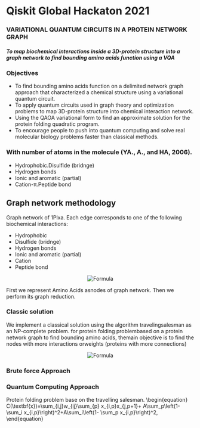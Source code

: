 # Qiskit Global Hackaton 2021
### VARIATIONAL QUANTUM CIRCUITS IN A PROTEIN NETWORK GRAPH
##### To map biochemical interactions inside a 3D-protein structure into a graph network to find bounding amino acids function using a VQA
### Objectives
- To find bounding amino acids function on a delimited network graph approach that characterized a chemical structure using a variational quantum circuit.
- To apply quantum circuits used in graph theory and optimization problems to map 3D-protein structure into chemical interaction network.
- Using the QAOA variational form to find an approximate solution for the protein folding quadratic program.
- To encourage people to push into quantum computing and solve real molecular biology problems faster than classical methods.


### With number of atoms in the molecule (YA., A., and HA, 2006).
- Hydrophobic.Disulfide (bridnge)
- Hydrogen bonds
- Ionic and aromatic (partial)
- Cation-π.Peptide bond

## Graph network methodology
Graph network of 1Plxa. Each edge corresponds to one of the following biochemical interactions:

*   Hydrophobic 
*   Disulfide (bridnge)
*   Hydrogen bonds
*   Ionic and aromatic (partial)
*   Cation 
*   Peptide bond
<p align="center">
  <img src="https://user-images.githubusercontent.com/55018955/142352830-bd68821f-3e7a-44b8-80fa-3adfcd642b8f.png" alt="Formula"/>
  </p>
  
  
First we represent Amino Acids asnodes of graph network. Then we perform its graph reduction.
### Classic solution
We implement a classical solution using the algorithm travelingsalesman as an NP-complete problem. for protein folding problembased on a protein network graph to find bounding amino acids, themain objective is to find the nodes with more interactions orweights (proteins with more connections)
<p align="center">
  <img src="https://user-images.githubusercontent.com/55018955/142354325-171d2367-9de1-4a68-afed-4092a29a2bc2.png" alt="Formula"/>
  </p>

### Brute force Approach 


### Quantum Computing Approach
Protein folding problem base on the travelling salesman.
\begin{equation}
C(\textbf{x})=\sum_{i,j}w_{ij}\sum_{p} x_{i,p}x_{j,p+1}+ A\sum_p\left(1- \sum_i x_{i,p}\right)^2+A\sum_i\left(1- \sum_p x_{i,p}\right)^2,
\end{equation}
